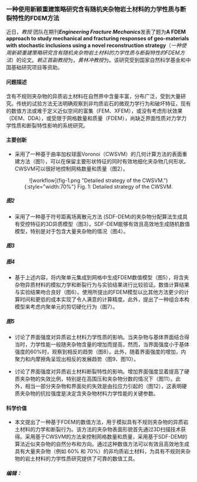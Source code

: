### 

### 一种使用新颖重建策略研究含有随机夹杂物岩土材料的力学性质与断裂特性的FDEM方法

近日，*教授* 团队在期刊***Engineering Fracture Mechanics***发表了题为**A FDEM approach to study mechanical and fracturing responses of geo-materials with stochastic inclusions using a novel reconstruction strategy**（*一种使用新颖重建策略研究含有随机夹杂物岩土材料的力学性质与断裂特性的FDEM方法*）的论文。*赖正首副教授*为，*黄林冲教授*为。该研究受到国家自然科学基金和中国基础研究项目等资助。

#### 问题描述

含有不规则夹杂物的异质岩土材料在自然界中含量丰富，分布广泛，受到大量研究。传统的试验方法无法明确观察到非均质岩石的微观力学行为和破坏特征，现有的数值方法或难于定义近似空间的富集（FEM、XFEM），或没有考虑形状效果（DEM、DDA），或受限于网格数量和质量（FDEM），尚缺乏界面性质对力学力学性质和断裂特性影响的系统研究。

#### 主要创新

- 采用了一种基于曲率加权球面Voronoi（CWSVM）的几何计算方法的表面重建方法（图1），可以在保留主要形状特征的同时有效地细化夹杂物几何形状。CWSVM可以很好地控制网格数量和质量（图2）。

<center>
![workflow](fig-1.png "Detailed strategy of the CWSVM."){:style="width:70%"}
Fig. 1: Detailed strategy of the CWSVM.
</center>

##### 图2

- 采用了一种基于符号距离场离散元方法 (SDF-DEM)的夹杂物分配算法生成具有受控特征的3D异质模型（图3）。SDF-DEM能够有效且高效地生成随机数值模型，特别是对于包含大量夹杂物的情况（图4）。

##### 图3

##### 图4

- 基于上述内容，将内聚单元集成到网格中生成FDEM数值模型（图5），将含夹杂物异质材料的模拟力学和断裂行为与实验结果进行比较验证。数值计算结果与实验结果吻合良好（图6）。使用所提出的FDEM模型以比其他方法更少的计算时间和更低的成本实现了令人满意的计算精度。此外，提出了一种组合本构模型来考虑内聚单元的剪切硬化行为（图7）。 

##### 图5

- 讨论了界面强度对异质岩土材料力学性质的影响。当夹杂物与基体界面结合得当时，力学性能一般随夹杂物含量的增加而提高，然而，当界面强度小于基体强度的60%时，观察到相反的趋势（图8）。此外，随着界面强度的增加，内聚力和内摩擦角呈现出相反的发展趋势（图9、图10）。
  

- 讨论了界面强度对异质岩土材料断裂特性的影响。增加界面强度显着提高了硬质夹杂物的失效比例，特别是在高围压和夹杂物分数的情况下（图11）。此外，相当一部分夹杂物和界面处的失效是由拉应力引起的（图12），这表明硬质夹杂物的抗拉强度是决定含夹杂物材料力学性能的关键参数。

#### 科学价值

  - 本文提出了一种基于FDEM的数值方法，用于模拟具有不规则夹杂物的异质岩土材料的力学和断裂行为。该方法的夹杂物表面形貌首先通过3D扫描技术获得。采用基于CWSVM的方法来控制网格数量和质量，采用基于SDF-DEM的算法近似夹杂物的自然分布和方向。通过这种数值方法可以有效且高效地生成具有大量夹杂物（例如 60% 和 70%）的非均质岩土材料，为具有不规则夹杂物的岩土材料的力学性质研究提供了可靠的数值工具。

##### 编辑：
